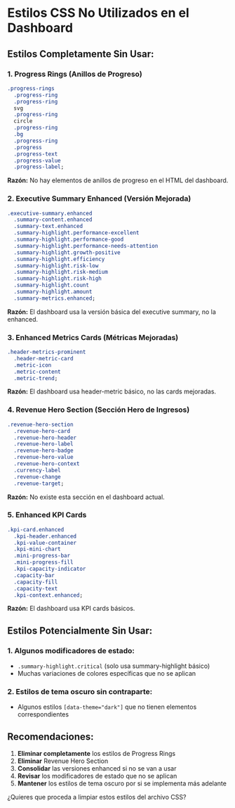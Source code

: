 # Estilos CSS No Utilizados en el Dashboard

## Estilos Completamente Sin Usar:

### 1. Progress Rings (Anillos de Progreso)

```css
.progress-rings
  .progress-ring
  .progress-ring
  svg
  .progress-ring
  circle
  .progress-ring
  .bg
  .progress-ring
  .progress
  .progress-text
  .progress-value
  .progress-label;
```

**Razón:** No hay elementos de anillos de progreso en el HTML del dashboard.

### 2. Executive Summary Enhanced (Versión Mejorada)

```css
.executive-summary.enhanced
  .summary-content.enhanced
  .summary-text.enhanced
  .summary-highlight.performance-excellent
  .summary-highlight.performance-good
  .summary-highlight.performance-needs-attention
  .summary-highlight.growth-positive
  .summary-highlight.efficiency
  .summary-highlight.risk-low
  .summary-highlight.risk-medium
  .summary-highlight.risk-high
  .summary-highlight.count
  .summary-highlight.amount
  .summary-metrics.enhanced;
```

**Razón:** El dashboard usa la versión básica del executive summary, no la enhanced.

### 3. Enhanced Metrics Cards (Métricas Mejoradas)

```css
.header-metrics-prominent
  .header-metric-card
  .metric-icon
  .metric-content
  .metric-trend;
```

**Razón:** El dashboard usa header-metric básico, no las cards mejoradas.

### 4. Revenue Hero Section (Sección Hero de Ingresos)

```css
.revenue-hero-section
  .revenue-hero-card
  .revenue-hero-header
  .revenue-hero-label
  .revenue-hero-badge
  .revenue-hero-value
  .revenue-hero-context
  .currency-label
  .revenue-change
  .revenue-target;
```

**Razón:** No existe esta sección en el dashboard actual.

### 5. Enhanced KPI Cards

```css
.kpi-card.enhanced
  .kpi-header.enhanced
  .kpi-value-container
  .kpi-mini-chart
  .mini-progress-bar
  .mini-progress-fill
  .kpi-capacity-indicator
  .capacity-bar
  .capacity-fill
  .capacity-text
  .kpi-context.enhanced;
```

**Razón:** El dashboard usa KPI cards básicos.

## Estilos Potencialmente Sin Usar:

### 1. Algunos modificadores de estado:

- `.summary-highlight.critical` (solo usa summary-highlight básico)
- Muchas variaciones de colores específicas que no se aplican

### 2. Estilos de tema oscuro sin contraparte:

- Algunos estilos `[data-theme="dark"]` que no tienen elementos correspondientes

## Recomendaciones:

1. **Eliminar completamente** los estilos de Progress Rings
2. **Eliminar** Revenue Hero Section
3. **Consolidar** las versiones enhanced si no se van a usar
4. **Revisar** los modificadores de estado que no se aplican
5. **Mantener** los estilos de tema oscuro por si se implementa más adelante

¿Quieres que proceda a limpiar estos estilos del archivo CSS?
